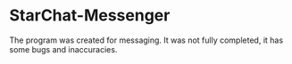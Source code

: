 # StarChat-Messenger
The program was created for messaging. It was not fully completed, it has some bugs and inaccuracies.
